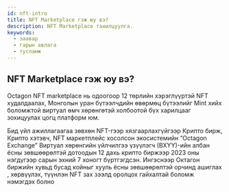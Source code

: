 ```yaml
---
id: nft-intro
title: NFT Marketplace гэж юу вэ?
description: NFT Marketplace танилцуулга.
keywords:
  - заавар
  - гарын авлага
  - тусламж
---
```



## NFT Marketplace гэж юу вэ?

Octagon NFT marketplace нь одоогоор 12 төрлийн хэрэглүүртэй NFT худалдаалах, Монголын уран бүтээлчдийн өвөрмөц бүтээлийг Mint хийх боломжтой виртуал өмч хөрөнгөтэй холбоотой бүх харилцааг зохицуулах цогц платформ юм.

Бид үйл ажиллагаагаа зөвхөн NFT-гээр хязгаарлахгүйгээр Крипто бирж, Крипто хэтэвч, NFT маркетплейс хосолсон экосистемийн “Octagon Exchange” Виртуал хөрөнгийн үйлчилгээ үзүүлэгч (ВХҮҮ)-ийн албан ёсны зөвшөөрөлтэй дотоодын 12 дахь крипто биржээр 2023 оны нэгдүгээр сарын эхний  7 хоногт бүртгэгдсэн.
Ингэснээр Октагон биржийн хувьд бусад койныг хууль ёсны зөвшөөрөлтэй орчинд ашиглах , хөрвүүлэх, түүнлэн NFT зах зээлд оролцох гайхалтай боломж нэмэгдэх болно


